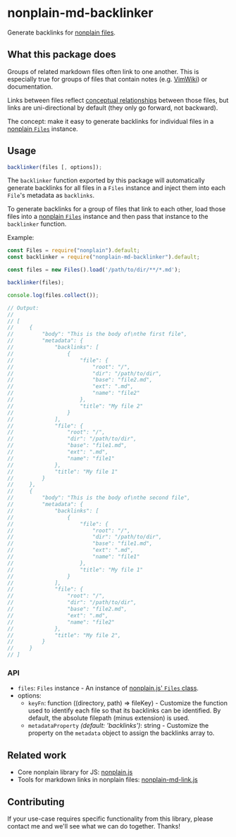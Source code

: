 # nonplain-md-backlinker

Generate backlinks for [nonplain files](https://github.com/nonplain/nonplain.js#what-a-nonplain-file-is).

## What this package does

Groups of related markdown files often link to one another. This is especially true for groups of files that contain notes (e.g. [VimWiki](https://vimwiki.github.io/)) or documentation.

Links between files reflect [conceptual relationships](https://jaredgorski.org/notes/linking-notes-by-title-promotes-conceptual-cohesion) between those files, but links are uni-directional by default (they only go forward, not backward).

The concept: make it easy to generate backlinks for individual files in a [nonplain `Files`](https://github.com/nonplain/nonplain.js#parsing-nonplain-files) instance.

## Usage

```js
backlinker(files [, options]);
```

The `backlinker` function exported by this package will automatically generate backlinks for all files in a `Files` instance and inject them into each `File`'s metadata as `backlinks`.

To generate backlinks for a group of files that link to each other, load those files into a [nonplain `Files`](https://github.com/nonplain/nonplain.js) instance and then pass that instance to the `backlinker` function.

Example:

```js
const Files = require("nonplain").default;
const backlinker = require("nonplain-md-backlinker").default;

const files = new Files().load('/path/to/dir/**/*.md');

backlinker(files);

console.log(files.collect());

// Output:
//
// [
//     {
//         "body": "This is the body of\nthe first file",
//         "metadata": {
//             "backlinks": [
//                 {
//                     "file": {
//                         "root": "/",
//                         "dir": "/path/to/dir",
//                         "base": "file2.md",
//                         "ext": ".md",
//                         "name": "file2"
//                     },
//                     "title": "My file 2"
//                 }
//             ],
//             "file": {
//                 "root": "/",
//                 "dir": "/path/to/dir",
//                 "base": "file1.md",
//                 "ext": ".md",
//                 "name": "file1"
//             },
//             "title": "My file 1"
//         }
//     },
//     {
//         "body": "This is the body of\nthe second file",
//         "metadata": {
//             "backlinks": [
//                 {
//                     "file": {
//                         "root": "/",
//                         "dir": "/path/to/dir",
//                         "base": "file1.md",
//                         "ext": ".md",
//                         "name": "file1"
//                     },
//                     "title": "My file 1"
//                 }
//             ],
//             "file": {
//                 "root": "/",
//                 "dir": "/path/to/dir",
//                 "base": "file2.md",
//                 "ext": ".md",
//                 "name": "file2"
//             },
//             "title": "My file 2",
//         }
//     }
// ]
```

### API

- `files`: `Files` instance - An instance of [nonplain.js' `Files` class](https://github.com/nonplain/nonplain.js#parsing-nonplain-files).
- options:
  - `keyFn`: function ((directory, path) => fileKey) - Customize the function used to identify each file so that its backlinks can be identified. By default, the absolute filepath (minus extension) is used.
  - `metadataProperty` _(default: 'backlinks')_: string - Customize the property on the `metadata` object to assign the backlinks array to.

## Related work

- Core nonplain library for JS: [nonplain.js](https://github.com/nonplain/nonplain.js)
- Tools for markdown links in nonplain files: [nonplain-md-link.js](https://github.com/nonplain/nonplain-md-link.js)

## Contributing

If your use-case requires specific functionality from this library, please contact me and we'll see what we can do together. Thanks!


